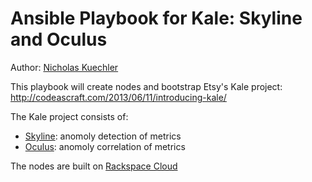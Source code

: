 Ansible Playbook for Kale: Skyline and Oculus
=============================================

Author: [Nicholas Kuechler](http://www.nicholaskuechler.com/ "Nicholas Kuechler")

This playbook will create nodes and bootstrap Etsy's Kale project:
http://codeascraft.com/2013/06/11/introducing-kale/

The Kale project consists of:
* [Skyline](https://github.com/etsy/skyline "Skyline at github"): anomoly detection of metrics
* [Oculus](https://github.com/etsy/oculus "Oculus at github"): anomoly correlation of metrics

The nodes are built on [Rackspace Cloud](http://www.rackspace.com/cloud/ "Rackspace Cloud")
